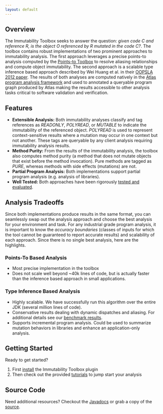 ```yaml
---
layout: default
---
```


## Overview
The Immutability Toolbox seeks to answer the question: *given code C and reference R, is the object O referenced by R mutated in the code C?*. The toolbox contains robust implementations of two prominent approaches to immutability analysis. The first approach leverages a precise points-to analysis computed by the [Points-to Toolbox](https://ensoftcorp.github.io/points-to-toolbox/) to resolve aliasing relationships and compute object immutability. The second approach is a scalable type inference based approach described by Wei Huang et al. in their [OOPSLA 2012 paper](https://huangw5.github.io/docs/oopsla12.pdf). The results of both analyses are computed natively in the [Atlas program analysis framework](http://www.ensoftcorp.com/atlas/) and used to annotated a queryable program graph produced by Atlas making the results accessible to other analysis tasks critical to software validation and verification.

## Features
- **Extensible Analysis:** Both immutability analyses classify and tag references as *READONLY*, *POLYREAD*, or *MUTABLE* to indicate the immutability of the referenced object. *POLYREAD* is used to represent context-sensitive results where a mutation may occur in one context but not another. These tags are queryable by any client analysis requiring immutability analysis results.
- **Method Purity:** From the results of the immutability analysis, the toolbox also computes method purity (a method that does not mutate objects that exist before the method invocation). Pure methods are tagged as *PURE*, whereas methods with side effects (mutations) are not.
- **Partial Program Analysis:** Both implementations support partial program analysis (e.g. analysis of libraries).
- **Well Tested:** Both approaches have been rigorously [tested and evaluated](https://kcsl.github.io/immutability-benchmark/).

## Analysis Tradeoffs
Since both implementations produce results in the same format, you can seamlessly swap out the analysis approach and choose the best analysis for your environment and task. For any industrial grade program analysis, it is important to know the *accuracy boundaries* (classes of inputs for which the tool cannot be guaranteed to report accurate results) and scalability of each approach. Since there is no single best analysis, here are the highlights.

### Points-To Based Analysis
- Most precise implementation in the toolbox
- Does not scale well beyond ~40k lines of code, but is actually faster than the inference based approach in small applications.

### Type Inference Based Analysis
- Highly scalable. We have successfully run this algorithm over the entire JDK (several million lines of code).
- Conservative results dealing with dynamic dispatches and aliasing. For additional details see our [benchmark results](https://kcsl.github.io/immutability-benchmark/results).
- Supports incremental program analysis. Could be used to summarize mutation behaviors in libraries and enhance an application-only analysis.

## Getting Started
Ready to get started?

1. First [install](/immutability-toolbox/install) the Immutability Toolbox plugin
2. Then check out the provided [tutorials](/immutability-toolbox/tutorials) to jump start your analysis

## Source Code
Need additional resources? Checkout the [Javadocs](/immutability-toolbox/javadoc/index.html) or grab a copy of the [source](https://github.com/EnSoftCorp/immutability-toolbox).